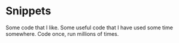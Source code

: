 # Snippets
Some code that I like.
Some useful code that I have used some time somewhere.
Code once, run millions of times.
